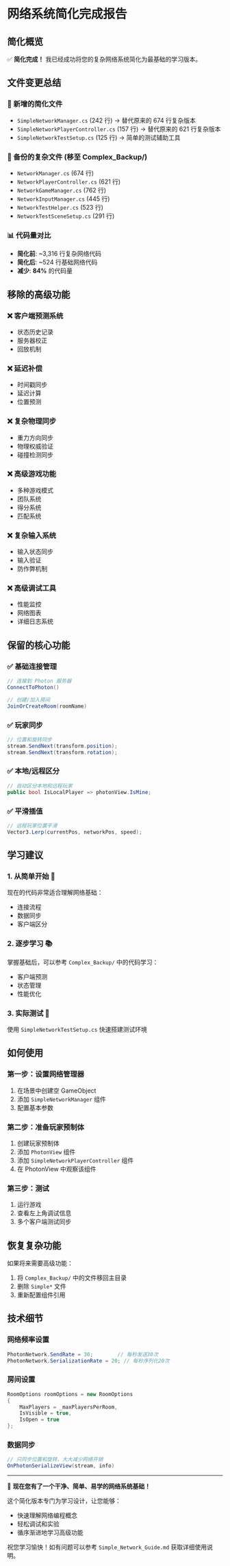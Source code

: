 # 网络系统简化完成报告

## 简化概览

✅ **简化完成！** 我已经成功将您的复杂网络系统简化为最基础的学习版本。

## 文件变更总结

### 📁 新增的简化文件
- `SimpleNetworkManager.cs` (242 行) → 替代原来的 674 行复杂版本
- `SimpleNetworkPlayerController.cs` (157 行) → 替代原来的 621 行复杂版本  
- `SimpleNetworkTestSetup.cs` (125 行) → 简单的测试辅助工具

### 📁 备份的复杂文件 (移至 Complex_Backup/)
- `NetworkManager.cs` (674 行)
- `NetworkPlayerController.cs` (621 行)
- `NetworkGameManager.cs` (762 行)
- `NetworkInputManager.cs` (445 行)
- `NetworkTestHelper.cs` (523 行)
- `NetworkTestSceneSetup.cs` (291 行)

### 📊 代码量对比
- **简化前**: ~3,316 行复杂网络代码
- **简化后**: ~524 行基础网络代码
- **减少**: **84%** 的代码量

## 移除的高级功能

### ❌ 客户端预测系统
- 状态历史记录
- 服务器校正
- 回放机制

### ❌ 延迟补偿
- 时间戳同步
- 延迟计算
- 位置预测

### ❌ 复杂物理同步
- 重力方向同步
- 物理权威验证
- 碰撞检测同步

### ❌ 高级游戏功能
- 多种游戏模式
- 团队系统
- 得分系统
- 匹配系统

### ❌ 复杂输入系统
- 输入状态同步
- 输入验证
- 防作弊机制

### ❌ 高级调试工具
- 性能监控
- 网络图表
- 详细日志系统

## 保留的核心功能

### ✅ 基础连接管理
```csharp
// 连接到 Photon 服务器
ConnectToPhoton()

// 创建/加入房间
JoinOrCreateRoom(roomName)
```

### ✅ 玩家同步
```csharp
// 位置和旋转同步
stream.SendNext(transform.position);
stream.SendNext(transform.rotation);
```

### ✅ 本地/远程区分
```csharp
// 自动区分本地和远程玩家
public bool IsLocalPlayer => photonView.IsMine;
```

### ✅ 平滑插值
```csharp
// 远程玩家位置平滑
Vector3.Lerp(currentPos, networkPos, speed);
```

## 学习建议

### 1. 从简单开始 🌱
现在的代码非常适合理解网络基础：
- 连接流程
- 数据同步
- 客户端区分

### 2. 逐步学习 📚
掌握基础后，可以参考 `Complex_Backup/` 中的代码学习：
- 客户端预测
- 状态管理
- 性能优化

### 3. 实际测试 🧪
使用 `SimpleNetworkTestSetup.cs` 快速搭建测试环境

## 如何使用

### 第一步：设置网络管理器
1. 在场景中创建空 GameObject
2. 添加 `SimpleNetworkManager` 组件
3. 配置基本参数

### 第二步：准备玩家预制体
1. 创建玩家预制体
2. 添加 `PhotonView` 组件
3. 添加 `SimpleNetworkPlayerController` 组件
4. 在 PhotonView 中观察该组件

### 第三步：测试
1. 运行游戏
2. 查看左上角调试信息
3. 多个客户端测试同步

## 恢复复杂功能

如果将来需要高级功能：
1. 将 `Complex_Backup/` 中的文件移回主目录
2. 删除 `Simple*` 文件
3. 重新配置组件引用

## 技术细节

### 网络频率设置
```csharp
PhotonNetwork.SendRate = 30;        // 每秒发送30次
PhotonNetwork.SerializationRate = 20; // 每秒序列化20次
```

### 房间设置
```csharp
RoomOptions roomOptions = new RoomOptions
{
    MaxPlayers = _maxPlayersPerRoom,
    IsVisible = true,
    IsOpen = true
};
```

### 数据同步
```csharp
// 只同步位置和旋转，大大减少网络开销
OnPhotonSerializeView(stream, info)
```

---

🎉 **现在您有了一个干净、简单、易学的网络系统基础！**

这个简化版本专门为学习设计，让您能够：
- 快速理解网络编程概念
- 轻松调试和实验
- 循序渐进地学习高级功能

祝您学习愉快！如有问题可以参考 `Simple_Network_Guide.md` 获取详细使用说明。
